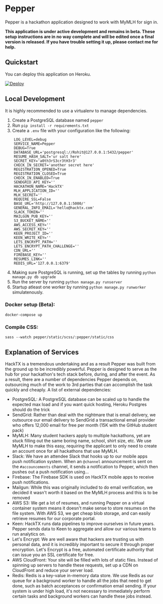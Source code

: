# Pepper

Pepper is a hackathon application designed to work with MyMLH for sign in.

**This application is under active development and remains in beta. These setup instructions are in no way complete and will be edited once a final version is released. If you have trouble setting it up, please contact me for help.**

## Quickstart

You can deploy this application on Heroku.

[![Deploy](https://www.herokucdn.com/deploy/button.svg)](https://heroku.com/deploy)


## Local Development
It is highly recommended to use a virtualenv to manage dependencies.
1. Create a PostgreSQL database named `pepper`
2. Run `pip install -r requirements.txt`
3. Create a `.env` file with your configuration like the following:
```
    LOG_LEVEL=debug
    SERVICE_NAME=Pepper
    DEBUG=True
    DATABASE_URL='postgresql://Rohit@127.0.0.1:5432/pepper'
    RESUME_HASH_SALT='ur salt here'
    SECRET_KEY='a0th3rS3cr3tH3r3'
    CHECK_IN_SECRET='another secret here'
    REGISTRATION_OPENED=True
    REGISTRATION_CLOSED=True
    CHECK_IN_ENABLED=True
    SENDGRID_API_KEY=''
    HACKATHON_NAME='HackTX'
    MLH_APPLICATION_ID=''
    MLH_SECRET=''
    REQUIRE_SSL=False
    BASE_URL='http://127.0.0.1:5000/'
    GENERAL_INFO_EMAIL='hello@hacktx.com'
    SLACK_TOKEN=''
    MAILGUN_PUB_KEY=''
    S3_BUCKET_NAME=''
    AWS_ACCESS_KEY=''
    AWS_SECRET_KEY=''
    KEEN_PROJECT_ID=''
    KEEN_WRITE_KEY=''
    LETS_ENCRYPT_PATH=''
    LETS_ENCRYPT_PATH_CHALLENGE=''
    CDN_URL=''
    FIREBASE_KEY=''
    RESUMES_LINK=''
    REDIS_URL='127.0.0.1:6379'
```
4. Making sure PostgreSQL is running, set up the tables by running `python manage.py db upgrade`
5. Run the server by running `python manage.py runserver`
6. Startup atleast one worker by running `python manage.py runworker` simulatenously.

### Docker setup (Beta):
`docker-compose up`

### Compile CSS:
`sass --watch pepper/static/scss/:pepper/static/css`

## Explanation of Services

HackTX is a tremendous undertaking and as a result Pepper was built from the ground up to be incredibly powerful.
Pepper is designed to serve as the hub for your hackathon's tech stack before, during, and after the event.
As a result, there are a number of dependencies Pepper depends on, outsourcing much of the work to 3rd parties that can accomplish the task quickly and cheaply.
A list of external dependencies:
- PostgreSQL: A PostgreSQL database can be scaled up to handle the expected max load and if you want quick hosting, Heroku Postgres should do the trick
- SendGrid: Rather than deal with the nightmare that is email delivery, we outsource our email delivery to SendGrid a transactional email provider who offers 12,000 email for free per month (15K with the GitHub student pack)
- MyMLH: Many student hackers apply to multiple hackathons, yet are stuck filling out the same boring name, school, shirt size, etc.
We use MyMLH to make this easy, requiring the applicant to only need to create an account once for all hackathons that use MyMLH.
- Slack: We have an attendee Slack that hooks up to our mobile apps push notification system. When an `@channel` announcement is sent on the `#accouncements` channel, it sends a notification to Pepper, which then pushes out a push notification using...
- Firebase: The Firebase SDK is used on HackTX mobile apps to receive push notifications.
- Mailgun: While this was originally included to do email verification, we decided it wasn't worth it based on the MyMLH process and this is to be removed
- AWS S3: We get a lot of resumes, and running Pepper on a virtual container system means it doesn't make sense to store resumes on the file system.
With AWS S3, we get cheap blob storage, and can easily retrieve resumes for our corporate portal.
- Keen: HackTX runs data pipelines to improve ourselves in future years.
Pepper sends data to Keen to aggregate and allow our various teams to run analytics on.
- Let's Encrypt: We are well aware that hackers are trusting us with personal data, and it is incredibly important to secure it through proper encryption.
Let's Encrypt is a free, automated certificate authority that can issue you an SSL certificate for free.
- AWS CloudFront: Your site will be filled with lots of static files.
Instead of spinning up servers to handle these requests, set up a CDN on CloudFront and reduce your server load.
- Redis: Redis is a key-value in-memory data store.
We use Redis as our queue for a background worker to handle all the jobs that need to get done, such as batch acceptances or confirmation email sending.
If your system is under high load, it's not necessary to immediately perform certain tasks and background workers can handle these jobs instead.
